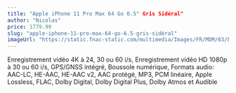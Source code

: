 ```yaml
---
title: "Apple iPhone 11 Pro Max 64 Go 6.5" Gris Sidéral"
author: "Nicolas"
price: 1779.99
slug: "apple-iphone-11-pro-max-64-go-6.5-gris-sidéral"
imageUrl: "https://static.fnac-static.com/multimedia/Images/FR/MDM/63/b2/bd/12431971/1505-1/tsp20191007170047/Apple-iPhone-11-Pro-Max-64-Go-6-5-Gris-Sideral.jpg"
---
```


Enregistrement vidéo 4K à 24, 30 ou 60 i/s, Enregistrement vidéo HD 1080p à 30 ou 60 i/s, GPS/GNSS intégré, Boussole numérique, Formats audio: AAC-LC, HE-AAC, HE-AAC v2, AAC protégé, MP3, PCM linéaire, Apple Lossless, FLAC, Dolby Digital, Dolby Digital Plus, Dolby Atmos et Audible
